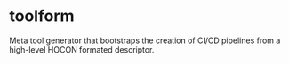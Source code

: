 # toolform
Meta tool generator that bootstraps the creation of CI/CD pipelines from a high-level HOCON formated descriptor.
